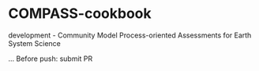 # COMPASS-cookbook
development - Community Model Process-oriented Assessments for Earth System Science

...
Before push: submit PR 
